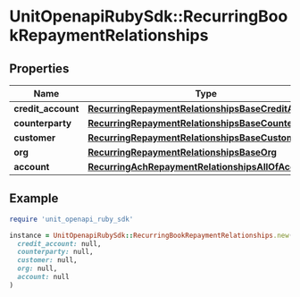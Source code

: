 # UnitOpenapiRubySdk::RecurringBookRepaymentRelationships

## Properties

| Name | Type | Description | Notes |
| ---- | ---- | ----------- | ----- |
| **credit_account** | [**RecurringRepaymentRelationshipsBaseCreditAccount**](RecurringRepaymentRelationshipsBaseCreditAccount.md) |  |  |
| **counterparty** | [**RecurringRepaymentRelationshipsBaseCounterparty**](RecurringRepaymentRelationshipsBaseCounterparty.md) |  |  |
| **customer** | [**RecurringRepaymentRelationshipsBaseCustomer**](RecurringRepaymentRelationshipsBaseCustomer.md) |  | [optional] |
| **org** | [**RecurringRepaymentRelationshipsBaseOrg**](RecurringRepaymentRelationshipsBaseOrg.md) |  |  |
| **account** | [**RecurringAchRepaymentRelationshipsAllOfAccount**](RecurringAchRepaymentRelationshipsAllOfAccount.md) |  |  |

## Example

```ruby
require 'unit_openapi_ruby_sdk'

instance = UnitOpenapiRubySdk::RecurringBookRepaymentRelationships.new(
  credit_account: null,
  counterparty: null,
  customer: null,
  org: null,
  account: null
)
```

